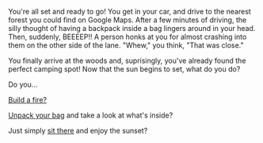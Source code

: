 You're all set and ready to go!
You get in your car, and drive to the nearest forest you could find on Google Maps.
After a few minutes of driving, the silly thought of having a backpack inside a bag lingers around in your head. Then, suddenly, BEEEEP!! A person honks at you for almost crashing into them on the other side of the lane. "Whew," you think, "That was close."

You finally arrive at the woods and, suprisingly, you've already found the perfect camping spot!
Now that the sun begins to set, what do you do?

Do you...

[Build a fire?](./campfire.md)

[Unpack your bag](./unpack.md) and take a look at what's inside?

Just simply [sit there](./sunset.md) and enjoy the sunset?
